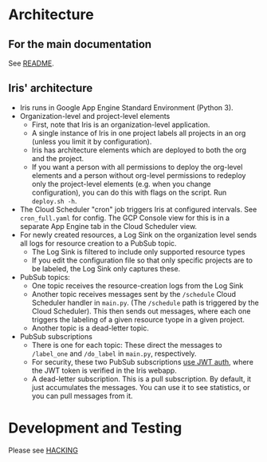 # Architecture

## For the main documentation
See [README](./README.md).

## Iris' architecture
* Iris runs in Google App Engine Standard Environment (Python 3).
* Organization-level and project-level elements
  * First, note that Iris is an organization-level application.
  * A single instance of Iris in one project labels all projects in an org (unless you limit it by configuration). 
  * Iris has architecture elements which are deployed to both the org and the project.
  * If you want a person with all permissions to deploy the org-level elements and a person without org-level permissions to redeploy only the project-level elements (e.g. when you change configuration), you can do this with flags on the script. Run `deploy.sh -h`.
* The Cloud Scheduler "cron" job triggers Iris at configured intervals. See `cron_full.yaml` for config. The GCP Console view for this is in a separate App Engine tab in the Cloud Scheduler view.
* For newly created resources, a Log Sink on the organization level sends all logs for resource creation to a PubSub topic.
    * The Log Sink is filtered to include only supported resource types
    * If you edit the configuration file so that only specific projects are to be labeled, the Log Sink only captures these.
* PubSub topics:
    * One topic receives the resource-creation logs from the Log Sink
    * Another topic receives messages sent by the `/schedule` Cloud Scheduler handler in `main.py`. (The `/schedule` path is triggered by the Cloud Scheduler). This then sends out messages, where each one triggers the labeling of a given resource tyope in a given project.
    * Another topic is a dead-letter topic.
* PubSub subscriptions
    * There is one for each topic: These direct the messages to `/label_one` and `/do_label` in `main.py`, respectively.
    * For security, these two PubSub subscriptions [use JWT auth](https://cloud.google.com/pubsub/docs/authenticate-push-subscriptions), where the JWT token is verified in the Iris webapp.
    * A dead-letter subscription. This is a pull subscription. By default, it just accumulates the messages. You can use it to see statistics, or you can pull messages from it.

# Development and Testing
Please see [HACKING](./HACKING.md)
 